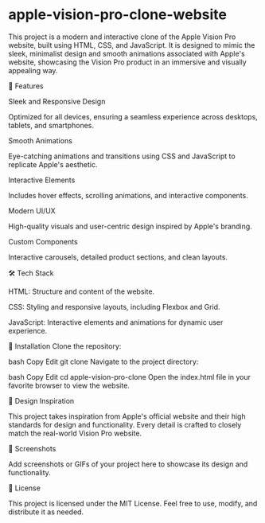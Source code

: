 # apple-vision-pro-clone-website

This project is a modern and interactive clone of the Apple Vision Pro website, built using HTML, CSS, and JavaScript. It is designed to mimic the sleek, minimalist design and smooth animations associated with Apple's website, showcasing the Vision Pro product in an immersive and visually appealing way.

🚀 Features

Sleek and Responsive Design

Optimized for all devices, ensuring a seamless experience across desktops, tablets, and smartphones.

Smooth Animations

Eye-catching animations and transitions using CSS and JavaScript to replicate Apple's aesthetic.


Interactive Elements

Includes hover effects, scrolling animations, and interactive components.


Modern UI/UX

High-quality visuals and user-centric design inspired by Apple's branding.

Custom Components

Interactive carousels, detailed product sections, and clean layouts.

🛠️ Tech Stack

HTML: Structure and content of the website.

CSS: Styling and responsive layouts, including Flexbox and Grid.

JavaScript: Interactive elements and animations for dynamic user experience.

🌟 Installation
Clone the repository:

bash
Copy
Edit
git clone 
Navigate to the project directory:

bash
Copy
Edit
cd apple-vision-pro-clone
Open the index.html file in your favorite browser to view the website.

🎨 Design Inspiration

This project takes inspiration from Apple's official website and their high standards for design and functionality. Every detail is crafted to closely match the real-world Vision Pro website.

📸 Screenshots

Add screenshots or GIFs of your project here to showcase its design and functionality.

📝 License

This project is licensed under the MIT License. Feel free to use, modify, and distribute it as needed.
